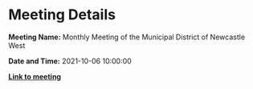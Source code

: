 # Meeting Details

**Meeting Name:** Monthly Meeting of the Municipal District of Newcastle West

**Date and Time:** 2021-10-06 10:00:00

**<a href="https://www.limerick.ie/council/whats-on/monthly-meeting-municipal-district-newcastle-west-65" target="_blank">Link to meeting</a>**
